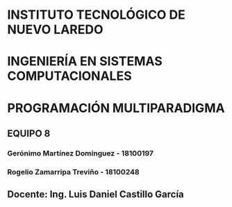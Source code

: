 # INSTITUTO TECNOLÓGICO DE NUEVO LAREDO
# INGENIERÍA EN SISTEMAS COMPUTACIONALES
# PROGRAMACIÓN MULTIPARADIGMA

## EQUIPO 8
### Gerónimo Martínez Domínguez - 18100197
### Rogelio Zamarripa Treviño - 18100248

## Docente: Ing. Luis Daniel Castillo García
